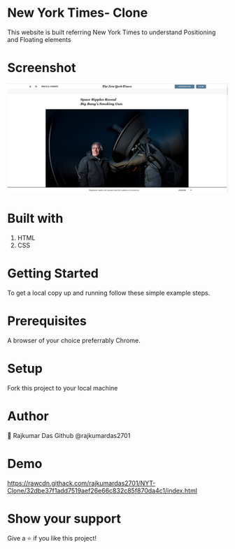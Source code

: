 # New York Times- Clone
This website is built referring New York Times to understand Positioning and Floating elements

# Screenshot
<img width="960" alt="Screenshot 2020-02-28 16 42 07" src="https://github.com/rajkumardas2701/NYT-Clone/blob/feature/img/screenshot.png">

# Built with
1. HTML
2. CSS

# Getting Started
To get a local copy up and running follow these simple example steps.

# Prerequisites
A browser of your choice preferrably Chrome.

# Setup
Fork this project to your local machine

# Author
🤵 Rajkumar Das 
   Github @rajkumardas2701

# Demo
https://rawcdn.githack.com/rajkumardas2701/NYT-Clone/32dbe37f1add7519aef26e66c832c85f870da4c1/index.html

# Show your support
Give a ⭐️ if you like this project!
